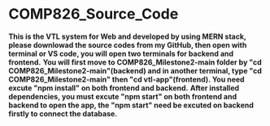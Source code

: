 # COMP826_Source_Code

**This is the VTL system for Web and developed by using MERN stack, please downlowad the source codes from my GitHub, then open with terminal or VS code, you will open two terminals for backend and frontend.**
**You will first move to COMP826_Milestone2-main folder by "cd COMP826_Milestone2-main"(backend) and in another terminal, type "cd COMP826_Milestone2-main" then "cd vtl-app"(frontend). You need excute "npm install" on both frontend and backend.**
**After installed dependencies, you must excute "npm start" on both frontend and backend to open the app, the "npm start" need be excuted on backend firstly to connect the database.**
